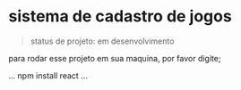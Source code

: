 <h1> sistema de cadastro de jogos</h1>

> status de projeto: em desenvolvimento

para rodar esse projeto em sua maquina, por favor digite;

 ...
 npm install react
 ...
